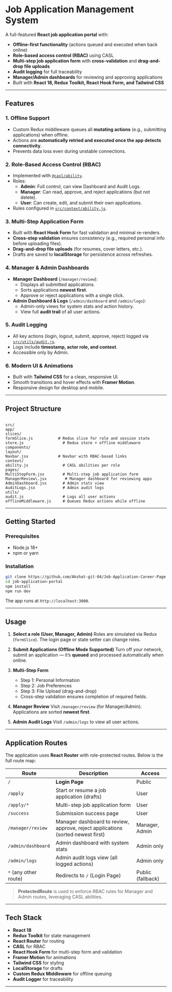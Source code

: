 # Job Application Management System

A full-featured **React job application portal** with:
- **Offline-first functionality** (actions queued and executed when back online)
- **Role-based access control (RBAC)** using CASL
- **Multi-step job application form** with **cross-validation** and **drag-and-drop file uploads**
- **Audit logging** for full traceability
- **Manager/Admin dashboards** for reviewing and approving applications
- Built with **React 18, Redux Toolkit, React Hook Form, and Tailwind CSS**

---

## Features

### 1. **Offline Support**
- Custom Redux middleware queues all **mutating actions** (e.g., submitting applications) when offline.
- Actions are **automatically retried and executed once the app detects connectivity**.
- Prevents data loss even during unstable connections.

### 2. **Role-Based Access Control (RBAC)**
- Implemented with [`@casl/ability`](https://casl.js.org/).
- Roles:
  - **Admin**: Full control, can view Dashboard and Audit Logs.
  - **Manager**: Can read, approve, and reject applications (but not delete).
  - **User**: Can create, edit, and submit their own applications.
- Rules configured in [`src/context/ability.js`](src/context/ability.js).

### 3. **Multi-Step Application Form**
- Built with **React Hook Form** for fast validation and minimal re-renders.
- **Cross-step validation** ensures consistency (e.g., required personal info before uploading files).
- **Drag-and-drop file uploads** (for resumes, cover letters, etc.).
- Drafts are saved to **localStorage** for persistence across refreshes.

### 4. **Manager & Admin Dashboards**
- **Manager Dashboard** (`/manager/review`):
  - Displays all submitted applications.
  - Sorts applications **newest first**.
  - Approve or reject applications with a single click.
- **Admin Dashboard & Logs** (`/admin/dashboard` and `/admin/logs`):
  - Admin-only views for system stats and action history.
  - View full **audit trail** of all user actions.

### 5. **Audit Logging**
- All key actions (login, logout, submit, approve, reject) logged via [`src/utils/audit.js`](src/utils/audit.js).
- Logs include **timestamp, actor role, and context**.
- Accessible only by Admin.

### 6. **Modern UI & Animations**
- Built with **Tailwind CSS** for a clean, responsive UI.
- Smooth transitions and hover effects with **Framer Motion**.
- Responsive design for desktop and mobile.

---

## Project Structure

```

src/
app/
slices/
formSlice.js           # Redux slice for role and session state
store.js                 # Redux store + offline middleware
components/
layout/
Navbar.jsx             # Navbar with RBAC-based links
context/
ability.js               # CASL abilities per role
pages/
MultiStepForm.jsx        # Multi-step job application form
ManagerReview\.jsx        # Manager dashboard for reviewing apps
AdminDashboard.jsx       # Admin stats view
AuditLogs.jsx            # Admin audit logs
utils/
audit.js                 # Logs all user actions
offlineMiddleware.js     # Queues Redux actions while offline

````

---

## Getting Started

### Prerequisites
- Node.js 18+
- npm or yarn

### Installation
```bash
git clone https://github.com/Akshat-git-04/Job-Application-Career-Page
cd job-application-portal
npm install
npm run dev
````

The app runs at `http://localhost:3000`.

---

## Usage

1. **Select a role (User, Manager, Admin)**
   Roles are simulated via Redux (`formSlice`). The login page or state setter can change roles.
2. **Submit Applications (Offline Mode Supported)**
   Turn off your network, submit an application — it’s **queued** and processed automatically when online.
3. **Multi-Step Form**

   * Step 1: Personal Information
   * Step 2: Job Preferences
   * Step 3: File Upload (drag-and-drop)
   * Cross-step validation ensures completion of required fields.
4. **Manager Review**
   Visit `/manager/review` (for Manager/Admin).
   Applications are sorted **newest first**.
5. **Admin Audit Logs**
   Visit `/admin/logs` to view all user actions.

---
## Application Routes

The application uses **React Router** with role-protected routes. Below is the full route map:

| Route                  | Description                                      | Access           |
|------------------------|--------------------------------------------------|------------------|
| `/`                    | **Login Page**                                   | Public           |
| `/apply`               | Start or resume a job application (drafts)       | User             |
| `/apply/*`             | Multi-step job application form                  | User             |
| `/success`             | Submission success page                          | User             |
| `/manager/review`      | Manager dashboard to review, approve, reject applications (sorted newest first) | Manager, Admin   |
| `/admin/dashboard`     | Admin dashboard with system stats                | Admin only       |
| `/admin/logs`          | Admin audit logs view (all logged actions)       | Admin only       |
| `*` (any other route)  | Redirects to `/` (Login Page)                    | Public (fallback)|

> **ProtectedRoute** is used to enforce RBAC rules for Manager and Admin routes, leveraging CASL abilities.

---
## Tech Stack

* **React 18**
* **Redux Toolkit** for state management
* **React Router** for routing
* **CASL** for RBAC
* **React Hook Form** for multi-step form and validation
* **Framer Motion** for animations
* **Tailwind CSS** for styling
* **LocalStorage** for drafts
* **Custom Redux Middleware** for offline queuing
* **Audit Logger** for traceability

---
